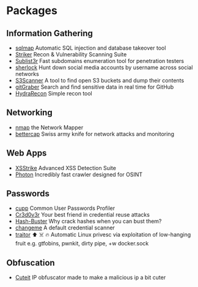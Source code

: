 # Packages

## Information Gathering

- [sqlmap](https://github.com/sqlmapproject/sqlmap)
  Automatic SQL injection and database takeover tool
- [Striker](https://github.com/s0md3v/Striker)
  Recon & Vulnerability Scanning Suite
- [Sublist3r](https://github.com/aboul3la/Sublist3r)
  Fast subdomains enumeration tool for penetration testers
- [sherlock](https://github.com/sherlock-project/sherlock)
  Hunt down social media accounts by username across social networks
- [S3Scanner](https://github.com/sa7mon/S3Scanner)
  A tool to find open S3 buckets and dump their contents
- [gitGraber](https://github.com/hisxo/gitGraber)
  Search and find sensitive data in real time for GitHub
- [HydraRecon](https://github.com/aufzayed/HydraRecon)
  Simple recon tool

## Networking

- [nmap](https://github.com/nmap/nmap)
  the Network Mapper
- [bettercap](https://github.com/bettercap/bettercap)
  Swiss army knife for network attacks and monitoring

## Web Apps

- [XSStrike](https://github.com/s0md3v/XSStrike)
  Advanced XSS Detection Suite
- [Photon](https://github.com/s0md3v/Photon)
  Incredibly fast crawler designed for OSINT

## Passwords

- [cupp](https://github.com/Mebus/cupp)
  Common User Passwords Profiler
- [Cr3d0v3r](https://github.com/D4Vinci/Cr3d0v3r)
  Your best friend in credential reuse attacks
- [Hash-Buster](https://github.com/s0md3v/Hash-Buster)
  Why crack hashes when you can bust them?
- [changeme](https://github.com/ztgrace/changeme)
  A default credential scanner
- [traitor](https://github.com/liamg/traitor)
  ⬆️ ☠️ 🔥 Automatic Linux privesc via exploitation of low-hanging fruit e.g. gtfobins, pwnkit, dirty pipe, +w docker.sock

## Obfuscation

- [Cuteit](https://github.com/D4Vinci/Cuteit)
  IP obfuscator made to make a malicious ip a bit cuter
